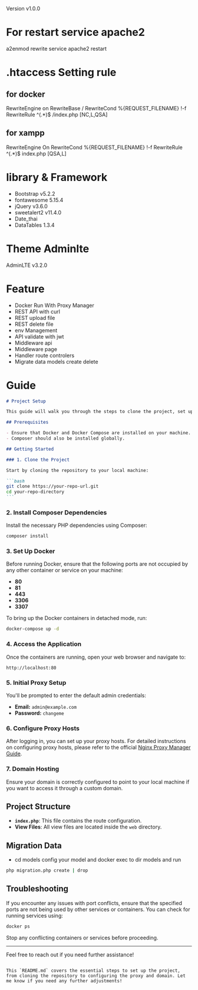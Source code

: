 Version v1.0.0

# For restart service apache2

a2enmod rewrite
service apache2 restart

# .htaccess Setting rule

## for docker

RewriteEngine on
RewriteBase /
RewriteCond %{REQUEST_FILENAME} !-f
RewriteRule ^(.\*)$ /index.php [NC,L,QSA]

## for xampp

RewriteEngine On
RewriteCond %{REQUEST_FILENAME} !-f
RewriteRule ^(.\*)$ index.php [QSA,L]

# library & Framework

- Bootstrap v5.2.2
- fontawesome 5.15.4
- jQuery v3.6.0
- sweetalert2 v11.4.0
- Date_thai
- DataTables 1.3.4

# Theme Adminlte

AdminLTE v3.2.0

# Feature

- Docker Run With Proxy Manager
- REST API with curl
- REST upload file
- REST delete file
- env Management
- API validate with jwt
- Middleware api
- Middleware page
- Handler route controlers
- Migrate data models create delete

# Guide

````markdown
# Project Setup

This guide will walk you through the steps to clone the project, set up Docker, install dependencies, and configure the proxy.

## Prerequisites

- Ensure that Docker and Docker Compose are installed on your machine.
- Composer should also be installed globally.

## Getting Started

### 1. Clone the Project

Start by cloning the repository to your local machine:

```bash
git clone https://your-repo-url.git
cd your-repo-directory
```
````

### 2. Install Composer Dependencies

Install the necessary PHP dependencies using Composer:

```bash
composer install
```

### 3. Set Up Docker

Before running Docker, ensure that the following ports are not occupied by any other container or service on your machine:

- **80**
- **81**
- **443**
- **3306**
- **3307**

To bring up the Docker containers in detached mode, run:

```bash
docker-compose up -d
```

### 4. Access the Application

Once the containers are running, open your web browser and navigate to:

```plaintext
http://localhost:80
```

### 5. Initial Proxy Setup

You'll be prompted to enter the default admin credentials:

- **Email:** `admin@example.com`
- **Password:** `changeme`

### 6. Configure Proxy Hosts

After logging in, you can set up your proxy hosts. For detailed instructions on configuring proxy hosts, please refer to the official [Nginx Proxy Manager Guide](https://nginxproxymanager.com/guide/).

### 7. Domain Hosting

Ensure your domain is correctly configured to point to your local machine if you want to access it through a custom domain.

## Project Structure

- **`index.php`**: This file contains the route configuration.
- **View Files**: All view files are located inside the `web` directory.

## Migration Data

- cd models config your model and docker exec to dir models and run

```bash
php migration.php create | drop
```

## Troubleshooting

If you encounter any issues with port conflicts, ensure that the specified ports are not being used by other services or containers. You can check for running services using:

```bash
docker ps
```

Stop any conflicting containers or services before proceeding.

---

Feel free to reach out if you need further assistance!

```

This `README.md` covers the essential steps to set up the project, from cloning the repository to configuring the proxy and domain. Let me know if you need any further adjustments!
```
